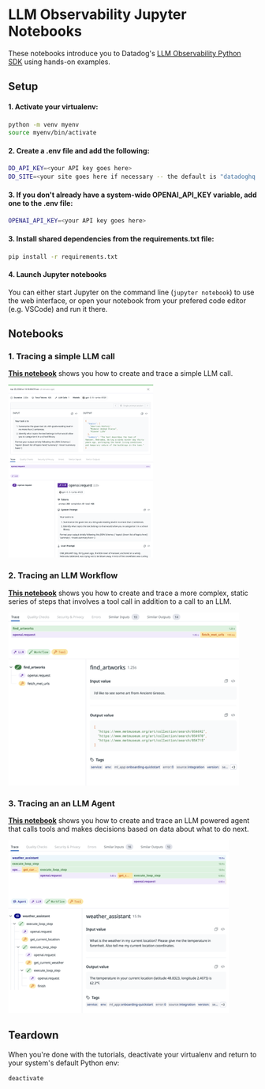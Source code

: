 # LLM Observability Jupyter Notebooks

These notebooks introduce you to Datadog's [LLM Observability Python SDK](https://docs.datadoghq.com/tracing/llm_observability/sdk/) using hands-on examples. 

## Setup

#### 1. Activate your virtualenv:

```bash
python -m venv myenv
source myenv/bin/activate
```

#### 2. Create a .env file and add the following:

```bash
DD_API_KEY=<your API key goes here>
DD_SITE=<your site goes here if necessary -- the default is "datadoghq.com">
```

#### 3. If you don't already have a system-wide OPENAI_API_KEY variable, add one to the .env file:

```bash
OPENAI_API_KEY=<your API key goes here>
```

#### 3. Install shared dependencies from the requirements.txt file:

```bash
pip install -r requirements.txt
```

#### 4. Launch Jupyter notebooks
You can either start Jupyter on the command line (`jupyter notebook`) to use the web interface, or open your notebook from your prefered code editor (e.g. VSCode) and run it there.

## Notebooks

### 1. Tracing a simple LLM call

**[This notebook](./1-llm-span.ipynb)** shows you how to create and trace a simple LLM call.

<img src="./images/llm-span.png" height="350" > 

### 2. Tracing an LLM Workflow

**[This notebook](./2-workflow-span.ipynb)** shows you how to create and trace a more complex, static series of steps that involves a tool call in addition to a call to an LLM.

<img src="./images/workflow-span.png" height="350" > 

### 3. Tracing an an LLM Agent

**[This notebook](./3-agent-span.ipynb)** shows you how to create and trace an LLM powered agent that calls tools and makes decisions based on data about what to do next.

<img src="./images/agent-span.png" height="350" > 

## Teardown

When you're done with the tutorials, deactivate your virtualenv and return to your system's default Python env:

```bash
deactivate
```

